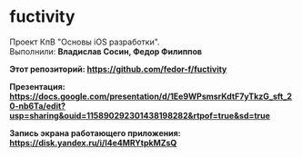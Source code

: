 # fuctivity

Проект КпВ "Основы iOS разработки". <br>
Выполнили: <strong>Владислав Сосин, Федор Филиппов<strong>

Этот репозиторий: https://github.com/fedor-f/fuctivity

Презентация: https://docs.google.com/presentation/d/1Ee9WPsmsrKdtF7yTkzG_sft_20-nb6Ta/edit?usp=sharing&ouid=115890292301438198282&rtpof=true&sd=true

Запись экрана работающего приложения: https://disk.yandex.ru/i/l4e4MRYtpkMZsQ
